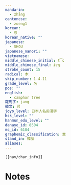 ```yaml
---
mandarin:
  - zhāng
cantonese:
  - zoeng1
korean:
  - 장
korean_native: ""
japanese:
  - SHOU
japanese_nanori: ""
vietnamese:
middle_chinese_initial: t͡ɕ
middle_chinese_final: ɨɐŋ
stroke_count: 15
radical: 木
skip_number: 1-4-11
grade_level: 名
pos: ""
english:
  - camphor tree
羅馬字: jang
韓文: 장
joyo_level: 日本人名用漢字
hsk_level: ""
hanmun_edu_level: ""
danayo_id: 8504
mc_id: 6184
graphemic_classification: 章
stand_in: 樟脳
aliases:
---
```

```meta-bind-embed
[[nav/char_info]]
```

# Notes
